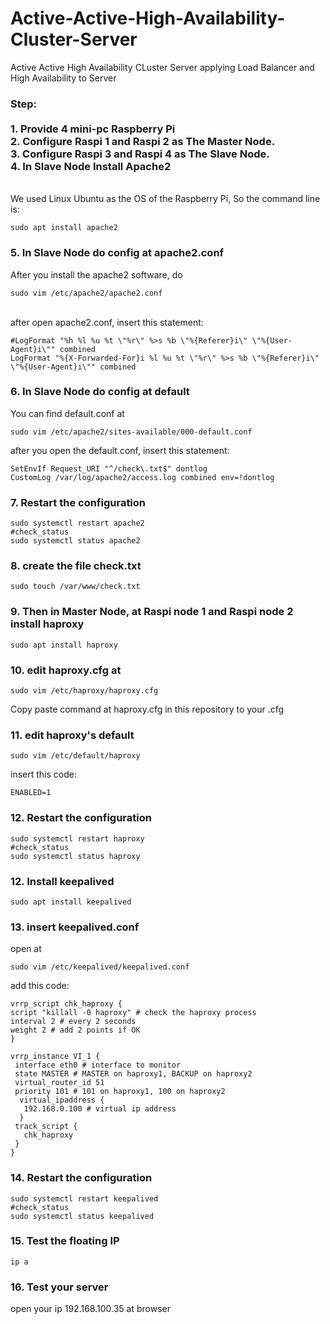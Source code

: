 # Active-Active-High-Availability-Cluster-Server

Active Active High Availability CLuster Server applying Load Balancer and High Availability to Server

<h3>Step:<br><br>
1. Provide 4 mini-pc Raspberry Pi<br>
2. Configure Raspi 1 and Raspi 2 as The Master Node.<br>
3. Configure Raspi 3 and Raspi 4 as The Slave Node.<br>
4. In Slave Node Install Apache2 </h3>
<br>We used Linux Ubuntu as the OS of the Raspberry Pi,
So the command line is: 

```
sudo apt install apache2
```
 
<h3>5. In Slave Node do config at apache2.conf</h3>
After you install the apache2 software, do
<br>

```
sudo vim /etc/apache2/apache2.conf
```

<br>
after open apache2.conf, insert this statement:
<br>

```
#LogFormat "%h %l %u %t \"%r\" %>s %b \"%{Referer}i\" \"%{User-Agent}i\"" combined 
LogFormat "%{X-Forwarded-For}i %l %u %t \"%r\" %>s %b \"%{Referer}i\" \"%{User-Agent}i\"" combined
```

<h3>6. In Slave Node do config at default </h3>
You can find default.conf at 

```
sudo vim /etc/apache2/sites-available/000-default.conf
```

after you open the default.conf, insert this statement:

```
SetEnvIf Request_URI "^/check\.txt$" dontlog
CustomLog /var/log/apache2/access.log combined env=!dontlog
```

<h3>7. Restart the configuration </h3>

```
sudo systemctl restart apache2
#check_status
sudo systemctl status apache2
```
<h3>8. create the file check.txt </h3>

```
sudo touch /var/www/check.txt
```

<h3>9. Then in Master Node, at Raspi node 1 and Raspi node 2 install haproxy</h3>

```
sudo apt install haproxy
```

<h3>10. edit haproxy.cfg at </h3>

```
sudo vim /etc/haproxy/haproxy.cfg
```

Copy paste command at haproxy.cfg in this repository to your .cfg

<h3> 11. edit haproxy's default </h3>
 
 ```
 sudo vim /etc/default/haproxy
 ```
 
insert this code:
 
 ```
 ENABLED=1
 ```
 
<h3>12. Restart the configuration </h3>

 ```
 sudo systemctl restart haproxy
 #check_status
 sudo systemctl status haproxy
 ```

<h3>12. Install keepalived </h3>
 
 ```
 sudo apt install keepalived
 ```
 
<h3>13. insert keepalived.conf </h3>

open at 
 ```
 sudo vim /etc/keepalived/keepalived.conf
 ```
add this code:
  
 ```
 vrrp_script chk_haproxy {
 script "killall -0 haproxy" # check the haproxy process
 interval 2 # every 2 seconds
 weight 2 # add 2 points if OK
}

 vrrp_instance VI_1 {
  interface eth0 # interface to monitor
  state MASTER # MASTER on haproxy1, BACKUP on haproxy2
  virtual_router_id 51
  priority 101 # 101 on haproxy1, 100 on haproxy2
   virtual_ipaddress {
    192.168.0.100 # virtual ip address 
   }
  track_script {
    chk_haproxy
  }
}
```

<h3>14. Restart the configuration </h3>

```
sudo systemctl restart keepalived
#check_status
sudo systemctl status keepalived
```
<h3>15. Test the floating IP </h3>

```
ip a
```

<h3>16. Test your server </h3>

open your ip 192.168.100.35 at browser
